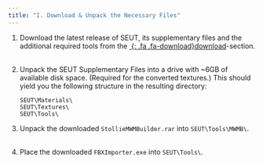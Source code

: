 ```yaml
---
title: "I. Download & Unpack the Necessary Files"
---
```

1. Download the latest release of SEUT, its supplementary files and the additional required tools from the [*&nbsp;*{: .fa .fa-download}download](https://enenra.github.io/space-engineers-utilities/download.html)-section.
<br><br/>

2. Unpack the SEUT Supplementary Files into a drive with ~6GB of available disk space. (Required for the converted textures.) This should yield you the following structure in the resulting directory: 

    ```
    SEUT\Materials\
    SEUT\Textures\
    SEUT\Tools\
    ```

3. Unpack the downloaded `StollieMWMBuilder.rar` into `SEUT\Tools\MWMB\`.
<br><br/>

4. Place the downloaded `FBXImporter.exe` into `SEUT\Tools\`.